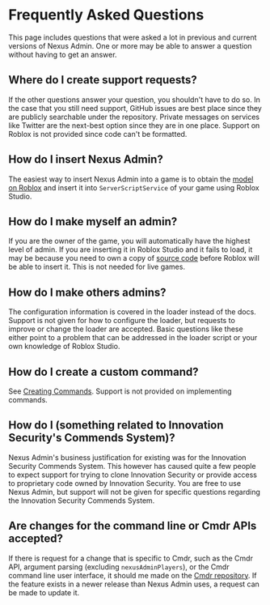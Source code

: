 # Frequently Asked Questions
This page includes questions that were asked a lot in previous
and current versions of Nexus Admin. One or more may be able to
answer a question without having to get an answer.

## Where do I create support requests?
If the other questions answer your question, you shouldn't have
to do so. In the case that you still need support, GitHub issues
are best place since they are publicly searchable under the repository.
Private messages on services like Twitter are the next-best option since
they are in one place. Support on Roblox is not provided since
code can't be formatted.

## How do I insert Nexus Admin?
The easiest way to insert Nexus Admin into a game
is to obtain the [model on Roblox](https://www.roblox.com/library/392077186/Nexus-Admin)
and insert it into `ServerScriptService` of your game
using Roblox Studio.

## How do I make myself an admin?
If you are the owner of the game, you will automatically
have the highest level of admin. If you are inserting it
in Roblox Studio and it fails to load, it may be because
you need to own a copy of [source code](https://www.roblox.com/library/386507112/Nexus-Admin-Server-Code)
before Roblox will be able to insert it. This is not needed
for live games.

## How do I make others admins?
The configuration information is covered in the loader instead
of the docs. Support is not given for how to configure the loader,
but requests to improve or change the loader are accepted. Basic
questions like these either point to a problem that can be addressed
in the loader script or your own knowledge of Roblox Studio.

## How do I create a custom command?
See [Creating Commands](creating-commands.md). Support is not
provided on implementing commands.

## How do I (something related to Innovation Security's Commends System)?
Nexus Admin's business justification for existing was for
the Innovation Security Commends System. This however has
caused quite a few people to expect support for trying to
clone Innovation Security or provide access to proprietary
code owned by Innovation Security. You are free to use Nexus
Admin, but support will not be given for specific questions
regarding the Innovation Security Commends System.

## Are changes for the command line or Cmdr APIs accepted?
If there is request for a change that is specific to Cmdr,
such as the Cmdr API, argument parsing (excluding `nexusAdminPlayers`),
or the Cmdr command line user interface, it should me made on
the [Cmdr repository](https://github.com/evaera/Cmdr). If the
feature exists in a newer release than Nexus Admin uses, a request
can be made to update it.